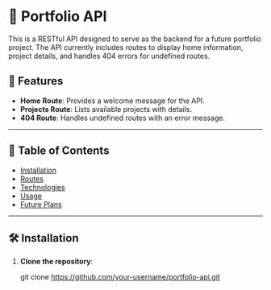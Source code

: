 # 📁 Portfolio API

This is a RESTful API designed to serve as the backend for a future portfolio project. The API currently includes routes to display home information, project details, and handles 404 errors for undefined routes.

## 🚀 Features

- **Home Route**: Provides a welcome message for the API.
- **Projects Route**: Lists available projects with details.
- **404 Route**: Handles undefined routes with an error message.

---

## 📄 Table of Contents

- [Installation](#installation)
- [Routes](#routes)
- [Technologies](#technologies)
- [Usage](#usage)
- [Future Plans](#future-plans)

---

## 🛠️ Installation

1. **Clone the repository**:

   git clone https://github.com/your-username/portfolio-api.git

